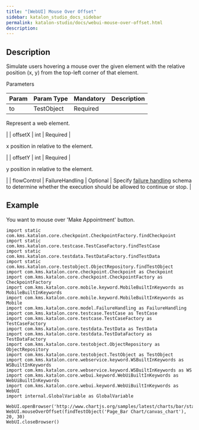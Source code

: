 ```yaml
---
title: "[WebUI] Mouse Over Offset" 
sidebar: katalon_studio_docs_sidebar
permalink: katalon-studio/docs/webui-mouse-over-offset.html 
description: 
---
```

Description
-----------

Simulate users hovering a mouse over the given element with the relative position (x, y) from the top-left corner of that element.

Parameters

| Param | Param Type | Mandatory | Description |
| --- | --- | --- | --- |
| to | TestObject | Required | 
Represent a web element.

 |
| offsetX | int | Required | 

x position in relative to the element.

 |
| offsetY | int | Required | 

y position in relative to the element.

 |
| flowControl | FailureHandling | Optional | Specify [failure handling](https://docs.katalon.com/x/qAAM) schema to determine whether the execution should be allowed to continue or stop. |

Example
-------

You want to mouse over 'Make Appointment' button.

```
import static com.kms.katalon.core.checkpoint.CheckpointFactory.findCheckpoint
import static com.kms.katalon.core.testcase.TestCaseFactory.findTestCase
import static com.kms.katalon.core.testdata.TestDataFactory.findTestData
import static com.kms.katalon.core.testobject.ObjectRepository.findTestObject
import com.kms.katalon.core.checkpoint.Checkpoint as Checkpoint
import com.kms.katalon.core.checkpoint.CheckpointFactory as CheckpointFactory
import com.kms.katalon.core.mobile.keyword.MobileBuiltInKeywords as MobileBuiltInKeywords
import com.kms.katalon.core.mobile.keyword.MobileBuiltInKeywords as Mobile
import com.kms.katalon.core.model.FailureHandling as FailureHandling
import com.kms.katalon.core.testcase.TestCase as TestCase
import com.kms.katalon.core.testcase.TestCaseFactory as TestCaseFactory
import com.kms.katalon.core.testdata.TestData as TestData
import com.kms.katalon.core.testdata.TestDataFactory as TestDataFactory
import com.kms.katalon.core.testobject.ObjectRepository as ObjectRepository
import com.kms.katalon.core.testobject.TestObject as TestObject
import com.kms.katalon.core.webservice.keyword.WSBuiltInKeywords as WSBuiltInKeywords
import com.kms.katalon.core.webservice.keyword.WSBuiltInKeywords as WS
import com.kms.katalon.core.webui.keyword.WebUiBuiltInKeywords as WebUiBuiltInKeywords
import com.kms.katalon.core.webui.keyword.WebUiBuiltInKeywords as WebUI
import internal.GlobalVariable as GlobalVariable

WebUI.openBrowser('http://www.chartjs.org/samples/latest/charts/bar/stacked.html')
WebUI.mouseOverOffset(findTestObject('Page_Bar Chart/canvas_chart'), 20, 30)
WebUI.closeBrowser()
```